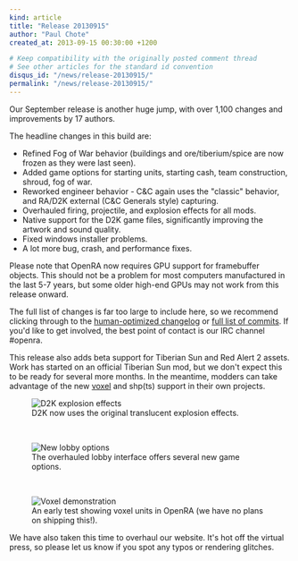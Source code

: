 ```yaml
---
kind: article
title: "Release 20130915"
author: "Paul Chote"
created_at: 2013-09-15 00:30:00 +1200

# Keep compatibility with the originally posted comment thread
# See other articles for the standard id convention
disqus_id: "/news/release-20130915/"
permalink: "/news/release-20130915/"
---
```


Our September release is another huge jump, with over 1,100 changes and improvements by 17 authors.

The headline changes in this build are:

   - Refined Fog of War behavior (buildings and ore/tiberium/spice are now frozen as they were last seen).
   - Added game options for starting units, starting cash, team construction, shroud, fog of war.
   - Reworked engineer behavior - C&C again uses the "classic" behavior, and RA/D2K external (C&C Generals style) capturing.
   - Overhauled firing, projectile, and explosion effects for all mods.
   - Native support for the D2K game files, significantly improving the artwork and sound quality.
   - Fixed windows installer problems.
   - A lot more bug, crash, and performance fixes.

Please note that OpenRA now requires GPU support for framebuffer objects.
This should not be a problem for most computers manufactured in the last 5-7 years, but some older high-end GPUs may not work from this release onward.

The full list of changes is far too large to include here, so we recommend clicking through to the [human-optimized changelog](https://github.com/OpenRA/OpenRA/blob/release-20130915/CHANGELOG) or [full list of commits](https://github.com/OpenRA/OpenRA/compare/release-20130514...release-20130915).
If you'd like to get involved, the best point of contact is our IRC channel #openra.

This release also adds beta support for Tiberian Sun and Red Alert 2 assets.
Work has started on an official Tiberian Sun mod, but we don't expect this to be ready for several more months.
In the meantime, modders can take advantage of the new [voxel](https://github.com/OpenRA/OpenRA/wiki/Adding-a-voxel-unit-ingame) and shp(ts) support in their own projects.

<figure>
  <img src="{{ '/images/news/20130915-explosions.webp' | relative_url }}" loading="lazy" alt="D2K explosion effects" />
  <figcaption>D2K now uses the original translucent explosion effects.</figcaption>
</figure>
<br />
<figure>
  <img src="{{ '/images/news/20130915-lobby.webp' | relative_url }}" loading="lazy" alt="New lobby options" />
  <figcaption>The overhauled lobby interface offers several new game options.</figcaption>
</figure>
<br />
<figure>
  <img src="{{ '/images/news/20130915-ra2voxels.webp' | relative_url }}" loading="lazy" alt="Voxel demonstration" />
  <figcaption>An early test showing voxel units in OpenRA (we have no plans on shipping this!).</figcaption>
</figure>

We have also taken this time to overhaul our website. It's hot off the virtual press, so please let us know if you spot any typos or rendering glitches.
